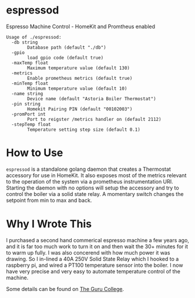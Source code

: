 # espressod
Espresso Machine Control - HomeKit and Promtheus enabled

```
Usage of ./espressod:
  -db string
    	Database path (default "./db")
  -gpio
    	load gpio code (default true)
  -maxTemp float
    	Maximum temperature value (default 130)
  -metrics
    	Enable prometheus metrics (default true)
  -minTemp float
    	Minimum temperature value (default 10)
  -name string
    	Device name (default "Astoria Boiler Thermostat")
  -pin string
    	Homekit Pairing PIN (default "00102003")
  -promPort int
    	Port to reigster /metrics handler on (default 2112)
  -stepTemp float
    	Temperature setting step size (default 0.1)
```

# How to Use
`espressod` is a standalone golang daemon that creates a Thermostat accessory for use in HomeKit. It also exposes most of the metrics relevant to the operation of the system via a prometheus instrumentation URI. Starting the daemon with no options will setup the accessory and try to control the boiler via a solid state relay. A momentary switch changes the setpoint from min to max and back.

# Why I Wrote This

I purchased a second hand commerical espresso machine a few years ago, and it is far too much work to turn it on and then wait the 30+ minutes for it to warm up fully. I was also concerend with how much power it was drawing. So I in-lined a 40A 250V Solid State Relay which I hooked to a raspberry pi, and wired a PT100 temperature sensor into the boiler. I now have very precise and very easy to automate temperature control of the machine.

Some details can be found on [The Guru College](http://gurucollege.net/post/astoria-argenta-sae-project/).